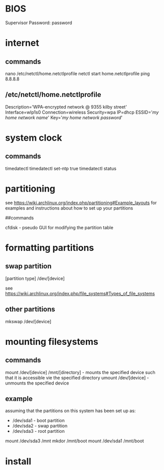 # BIOS

Supervisor Password: password

# internet

## commands

nano /etc/netctl/home.netctlprofile
netctl start home.netctlprofile
ping 8.8.8.8

## /etc/netctl/home.netctlprofile

Description='WPA-encrypted network @ 9355 kilby street'
Interface=wlp1s0
Connection=wireless
Security=wpa
IP=dhcp
ESSID='_my home network name_'
Key='_my home network password_'

# system clock

## commands

timedatectl
timedatectl set-ntp true
timedatectl status

# partitioning

see https://wiki.archlinux.org/index.php/partitioning#Example_layouts for examples and instructions about how to set up your partitions

##commands

cfdisk - pseudo GUI for modifying the partition table

# formatting partitions

## swap partition

[partition type] /dev/[device]

see https://wiki.archlinux.org/index.php/file_systems#Types_of_file_systems

## other partitions

mkswap /dev/[device]

# mounting filesystems

## commands

mount /dev/[device] /mnt/[directory] - mounts the specified device such that it is accessible vie the specified directory
umount /dev/[device] - unmounts the specified device

## example

assuming that the partitions on this system has been set up as:

 - /dev/sda1 - boot partition
 - /dev/sda2 - swap partition
 - /dev/sda3 - root partition

mount /dev/sda3 /mnt
mkdor /mnt/boot
mount /dev/sda1 /mnt/boot

# install


